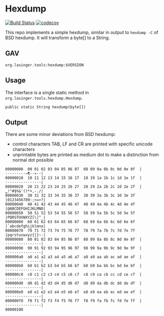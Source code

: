 # Hexdump
[![Build Status](https://travis-ci.org/zuckel/hexdump.svg?branch=master)](https://travis-ci.org/zuckel/hexdump)
[![codecov](https://codecov.io/gh/zuckel/hexdump/branch/master/graph/badge.svg)](https://codecov.io/gh/zuckel/hexdump)


This repo implements a simple hexdump, similar in output to `hexdump -C` of BSD hexdump. It will transform a byte[] to a String.

## GAV
```
org.lasinger.tools:hexdump:$VERSION
```

## Usage
The interface is a single static method in `org.lasinger.tools.hexdump.Hexdump`.

```
public static String hexdump(byte[])
```

## Output
There are some minor deviations from BSD hexdump: 
- control characters TAB, LF and CR are printed with specific unicode characters
- unprintable bytes are printed as medium dot to make a distinction from normal dot possible

```
00000000  00 01 02 03 04 05 06 07  08 09 0a 0b 0c 0d 0e 0f  |·········→¶··¤··|
00000010  10 11 12 13 14 15 16 17  18 19 1a 1b 1c 1d 1e 1f  |················|
00000020  20 21 22 23 24 25 26 27  28 29 2a 2b 2c 2d 2e 2f  |␣!"#$%&'()*+,-./|
00000030  30 31 32 33 34 35 36 37  38 39 3a 3b 3c 3d 3e 3f  |0123456789:;<=>?|
00000040  40 41 42 43 44 45 46 47  48 49 4a 4b 4c 4d 4e 4f  |@ABCDEFGHIJKLMNO|
00000050  50 51 52 53 54 55 56 57  58 59 5a 5b 5c 5d 5e 5f  |PQRSTUVWXYZ[\]^_|
00000060  60 61 62 63 64 65 66 67  68 69 6a 6b 6c 6d 6e 6f  |`abcdefghijklmno|
00000070  70 71 72 73 74 75 76 77  78 79 7a 7b 7c 7d 7e 7f  |pqrstuvwxyz{|}~·|
00000080  80 81 82 83 84 85 86 87  88 89 8a 8b 8c 8d 8e 8f  |················|
00000090  90 91 92 93 94 95 96 97  98 99 9a 9b 9c 9d 9e 9f  |················|
000000a0  a0 a1 a2 a3 a4 a5 a6 a7  a8 a9 aa ab ac ad ae af  |················|
000000b0  b0 b1 b2 b3 b4 b5 b6 b7  b8 b9 ba bb bc bd be bf  |················|
000000c0  c0 c1 c2 c3 c4 c5 c6 c7  c8 c9 ca cb cc cd ce cf  |················|
000000d0  d0 d1 d2 d3 d4 d5 d6 d7  d8 d9 da db dc dd de df  |················|
000000e0  e0 e1 e2 e3 e4 e5 e6 e7  e8 e9 ea eb ec ed ee ef  |················|
000000f0  f0 f1 f2 f3 f4 f5 f6 f7  f8 f9 fa fb fc fd fe ff  |················|
00000100
